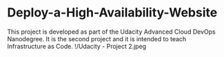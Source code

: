 # Deploy-a-High-Availability-Website
This project is developed as part of the Udacity Advanced Cloud DevOps Nanodegree. It is the second project and it is intended to teach Infrastructure as Code.
!/Udacity - Project 2.jpeg
